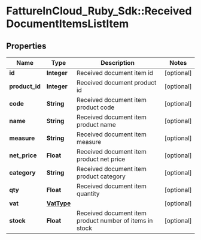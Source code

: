 # FattureInCloud_Ruby_Sdk::ReceivedDocumentItemsListItem

## Properties

| Name | Type | Description | Notes |
| ---- | ---- | ----------- | ----- |
| **id** | **Integer** | Received document item id | [optional] |
| **product_id** | **Integer** | Received document product id | [optional] |
| **code** | **String** | Received document item product code | [optional] |
| **name** | **String** | Received document item product name | [optional] |
| **measure** | **String** | Received document item measure | [optional] |
| **net_price** | **Float** | Received document item product net price | [optional] |
| **category** | **String** | Received document item product category | [optional] |
| **qty** | **Float** | Received document item quantity | [optional] |
| **vat** | [**VatType**](VatType.md) |  | [optional] |
| **stock** | **Float** | Received document item product number of items in stock | [optional] |

